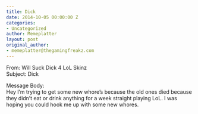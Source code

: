 ```yaml
---
title: Dick
date: 2014-10-05 00:00:00 Z
categories:
- Uncategorized
author: Memeplatter
layout: post
original_author:
- memeplatter@thegamingfreakz.com
---
```


From: Will Suck Dick 4 LoL Skinz  
Subject: Dick

Message Body:  
Hey I&#8217;m trying to get some new whore&#8217;s because the old ones died because they didn&#8217;t eat or drink anything for a week straight playing LoL. I was hoping you could hook me up with some new whores.